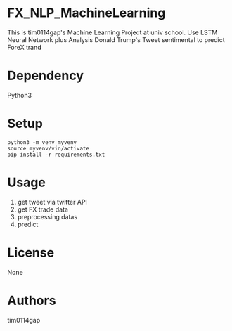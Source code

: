 # FX_NLP_MachineLearning
This is tim0114gap's Machine Learning Project at univ school.
Use LSTM Neural Network plus Analysis Donald Trump's Tweet sentimental to predict ForeX trand



# Dependency
Python3

# Setup
```
python3 -m venv myvenv
source myvenv/vin/activate
pip install -r requirements.txt
```
# Usage
1. get tweet via twitter API
2. get FX trade data
3. preprocessing datas
4. predict

# License
None

# Authors
tim0114gap
